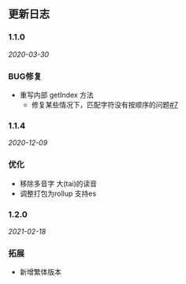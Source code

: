 ## 更新日志

### 1.1.0

*2020-03-30*

### BUG修复

- 重写内部 getIndex 方法
  - 修复某些情况下，匹配字符没有按顺序的问题[#7](https://github.com/xmflswood/pinyin-match/issues/7)

### 1.1.4

*2020-12-09*

### 优化
- 移除多音字 大(tai)的读音
- 调整打包为rollup 支持es

### 1.2.0
*2021-02-18*

### 拓展
- 新增繁体版本
